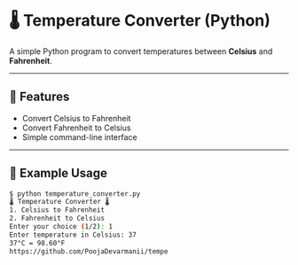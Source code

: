 # 🌡️ Temperature Converter (Python)

A simple Python program to convert temperatures between **Celsius** and **Fahrenheit**.

---

## 🚀 Features
- Convert Celsius to Fahrenheit
- Convert Fahrenheit to Celsius
- Simple command-line interface

---

## 🧠 Example Usage

```bash
$ python temperature_converter.py
🌡️ Temperature Converter 🌡️
1. Celsius to Fahrenheit
2. Fahrenheit to Celsius
Enter your choice (1/2): 1
Enter temperature in Celsius: 37
37°C = 98.60°F
https://github.com/PoojaDevarmanii/tempe